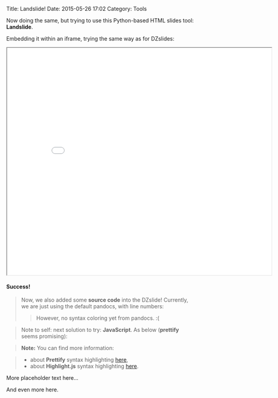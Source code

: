 Title: Landslide!
Date: 2015-05-26 17:02
Category: Tools


Now doing the same, but trying to use this Python-based HTML slides tool:
**Landslide**.

Embedding it within an iframe, trying the same way as for DZslides:

<iframe class="frame" width="700" height="600" style="display: block; margin: 0 auto;" src="/theme/slides/secondslides/embedder.html#/theme/landslide/presentation.html">
</iframe>

#### Success!

> Now, we also added some **source code** into the DZslide!
> Currently, we are just using the default pandocs, with line numbers:
> > However, no syntax coloring yet from pandocs. :(

> Note to self: next solution to try: **JavaScript**. As below (**prettify** seems promising):

> **Note:** You can find more information:

> - about **Prettify** syntax highlighting [here][1],
> - about **Highlight.js** syntax highlighting [here][2].

More placeholder text here...

And even more here.

  [1]: https://code.google.com/p/google-code-prettify/
  [2]: http://highlightjs.org/
